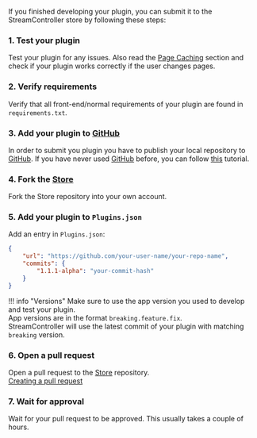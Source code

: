 If you finished developing your plugin, you can submit it to the StreamController store by following these steps:

### 1. Test your plugin
Test your plugin for any issues.
Also read the [Page Caching](advanced_concepts/PageCaching.md) section and check if your plugin works correctly if the user changes pages.

### 2. Verify requirements
Verify that all front-end/normal requirements of your plugin are found in `requirements.txt`.

### 3. Add your plugin to [GitHub](https://github.com)
In order to submit you plugin you have to publish your local repository to [GitHub](https://github.com).
If you have never used [GitHub](https://github.com) before, you can follow [this](https://docs.github.com/en/get-started/start-your-journey) tutorial.

### 4. Fork the [Store](https://github.com/StreamController/StreamController-Store)
Fork the Store repository into your own account.

### 5. Add your plugin to `Plugins.json`
Add an entry in `Plugins.json`:
```json title="Plugins.json"
{
    "url": "https://github.com/your-user-name/your-repo-name",
    "commits": {
        "1.1.1-alpha": "your-commit-hash"
    }
}
```
!!! info "Versions"
    Make sure to use the app version you used to develop and test your plugin.  
    App versions are in the format `breaking.feature.fix`.  
    StreamController will use the latest commit of your plugin with matching `breaking` version.

### 6. Open a pull request
Open a pull request to the [Store](https://github.com/StreamController/StreamController-Store) repository.  
[Creating a pull request](https://docs.github.com/en/pull-requests/collaborating-with-pull-requests/proposing-changes-to-your-work-with-pull-requests/creating-a-pull-request)

### 7. Wait for approval
Wait for your pull request to be approved. This usually takes a couple of hours.